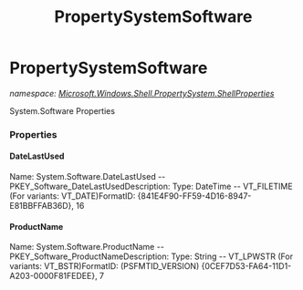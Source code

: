 ﻿---
title: PropertySystemSoftware
---

# PropertySystemSoftware
_namespace: [Microsoft.Windows.Shell.PropertySystem.ShellProperties](N-Microsoft.Windows.Shell.PropertySystem.ShellProperties.html)_

System.Software Properties



### Properties

#### DateLastUsed
Name: System.Software.DateLastUsed -- PKEY_Software_DateLastUsedDescription: 
Type: DateTime -- VT_FILETIME (For variants: VT_DATE)FormatID: {841E4F90-FF59-4D16-8947-E81BBFFAB36D}, 16
#### ProductName
Name: System.Software.ProductName -- PKEY_Software_ProductNameDescription: 
Type: String -- VT_LPWSTR (For variants: VT_BSTR)FormatID: (PSFMTID_VERSION) {0CEF7D53-FA64-11D1-A203-0000F81FEDEE}, 7

